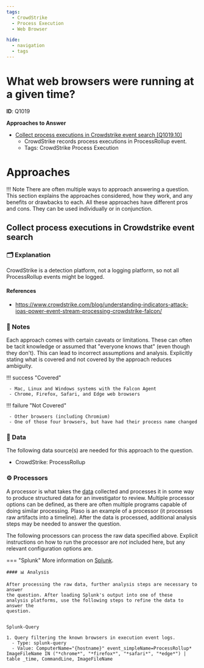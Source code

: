 ```yaml
---
tags:
  - CrowdStrike
  - Process Execution
  - Web Browser

hide:
  - navigation
  - tags
---
```


# What web browsers were running at a given time?

**ID**: Q1019


**Approaches to Answer**

-  [Collect process executions in Crowdstrike event search [Q1019.10]](#collect-process-executions-in-crowdstrike-event-search)
    - CrowdStrike records process executions in ProcessRollup event.
    - Tags: <span class="dfiqTag">CrowdStrike</span> <span class="dfiqTag">Process Execution</span>

# Approaches

!!! Note
    There are often multiple ways to approach answering a question.
    This section explains the approaches considered, how they work, and any
    benefits or drawbacks to each. All these approaches have different pros
    and cons. They can be used individually or in conjunction.

## Collect process executions in Crowdstrike event search
### 🗂️ Explanation
CrowdStrike is a detection platform, not a logging platform, so not all ProcessRollup events might be logged.

#### References
 - https://www.crowdstrike.com/blog/understanding-indicators-attack-ioas-power-event-stream-processing-crowdstrike-falcon/

### 📝 Notes

Each approach comes with certain caveats or limitations. These can often
be tacit knowledge or assumed that "everyone knows that" (even though they
don't). This can lead to incorrect assumptions and analysis.
Explicitly stating what is covered and not covered by the approach reduces
ambiguity.

!!! success "Covered"

     - Mac, Linux and Windows systems with the Falcon Agent
     - Chrome, Firefox, Safari, and Edge web browsers

!!! failure "Not Covered"

     - Other browsers (including Chromium)
     - One of those four browsers, but have had their process name changed


### 💾 Data

The following data source(s) are needed for this approach to the question.


  - CrowdStrike: ProcessRollup

### ⚙️ Processors

A processor is what takes the [data](#💾-data) collected and processes it in
some way to produce structured data for an investigator to review. Multiple
processor options can be defined, as there are often multiple programs capable
of doing similar processing. Plaso is an example of a processor (it processes
raw artifacts into a timeline). After the data is processed, additional analysis
steps may be needed to answer the question.

The following processors can process the raw data specified above. Explicit
instructions on how to run the processor are *not* included here, but any
relevant configuration options are.


=== "Splunk"
    More information on [Splunk](https://forensics.wiki/Splunk).


    #### 📊 Analysis

    After processing the raw data, further analysis steps are necessary to answer
    the question. After loading Splunk's output into one of these
    analysis platforms, use the following steps to refine the data to answer the
    question.


    Splunk-Query

    1. Query filtering the known browsers in execution event logs.
      - Type: splunk-query
      - Value: ComputerName="{hostname}" event_simpleName=ProcessRollup* ImageFileName IN ("*chrome*", "*firefox*", "*safari*", "*edge*") | table _time, CommandLine, ImageFileName

